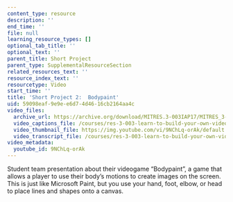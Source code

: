 ```yaml
---
content_type: resource
description: ''
end_time: ''
file: null
learning_resource_types: []
optional_tab_title: ''
optional_text: ''
parent_title: Short Project
parent_type: SupplementalResourceSection
related_resources_text: ''
resource_index_text: ''
resourcetype: Video
start_time: ''
title: 'Short Project 2:  Bodypaint'
uid: 59098eaf-9e9e-e6d7-4d46-16cb2164aa4c
video_files:
  archive_url: https://archive.org/download/MITRES.3-003IAP17/MITRES_3-003IAP17_Short_Project_02_300k.mp4
  video_captions_file: /courses/res-3-003-learn-to-build-your-own-videogame-with-the-unity-game-engine-and-microsoft-kinect-january-iap-2017/a246d3bf8a4658218a817a849cb780e8_9NChLq-orAk.vtt
  video_thumbnail_file: https://img.youtube.com/vi/9NChLq-orAk/default.jpg
  video_transcript_file: /courses/res-3-003-learn-to-build-your-own-videogame-with-the-unity-game-engine-and-microsoft-kinect-january-iap-2017/d56daf878d0933f969a4302ac6c77b92_9NChLq-orAk.pdf
video_metadata:
  youtube_id: 9NChLq-orAk
---
```


Student team presentation about their videogame “Bodypaint”, a game that allows a player to use their body’s motions to create images on the screen. This is just like Microsoft Paint, but you use your hand, foot, elbow, or head to place lines and shapes onto a canvas.